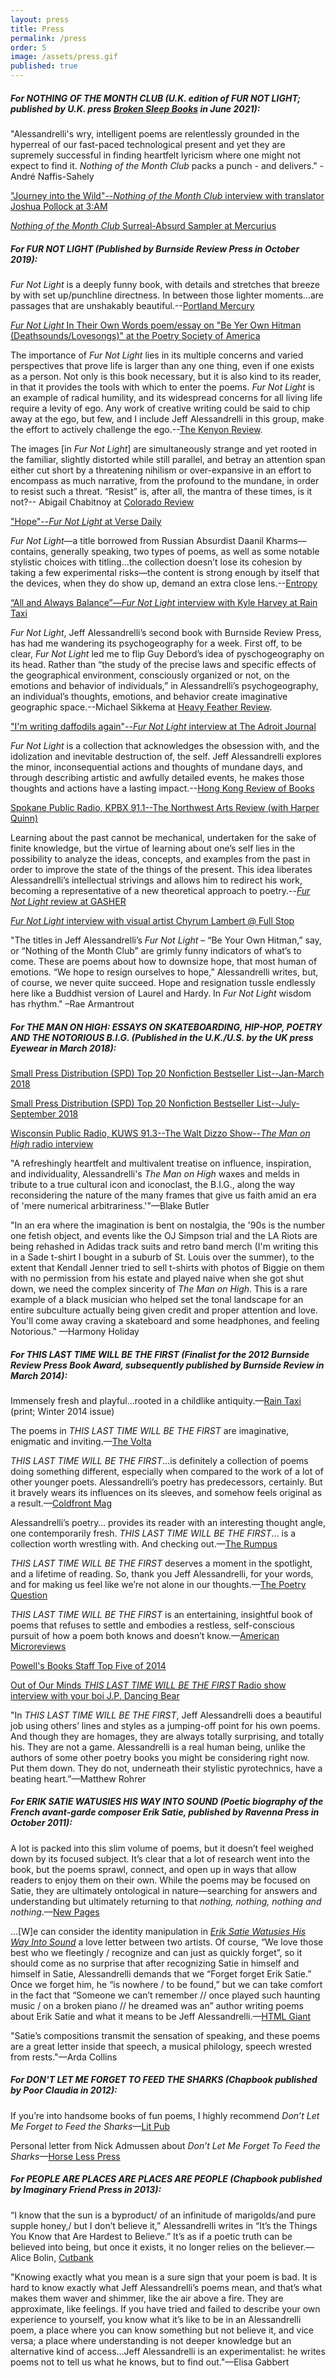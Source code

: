 ```yaml
---
layout: press
title: Press
permalink: /press
order: 5
image: /assets/press.gif
published: true
---
```


##### For _NOTHING OF THE MONTH CLUB_ (U.K. edition of _FUR NOT LIGHT;_ published by U.K. press [Broken Sleep Books](https://www.brokensleepbooks.com/) in June 2021):

"Alessandrelli's wry, intelligent poems are relentlessly grounded in the hyperreal of our fast-paced technological present and yet they are supremely successful in finding heartfelt lyricism where one might not expect to find it. _Nothing of the Month Club_ packs a punch - and delivers." -André Naffis-Sahely

["Journey into the Wild"--_Nothing of the Month Club_ interview with translator Joshua Pollock at 3:AM](https://www.3ammagazine.com/3am/journey-into-the-wild/)

[_Nothing of the Month Club_ Surreal-Absurd Sampler at Mercurius](https://www.mercurius.one/home/surreal-absurd-sampler-jeff-alessandrelli)


##### For _FUR NOT LIGHT_ (Published by Burnside Review Press in October 2019):

_Fur Not Light_ is a deeply funny book, with details and stretches that breeze by with set up/punchline directness. In between those lighter moments...are passages that are unshakably beautiful.--[Portland Mercury](https://www.portlandmercury.com/books/2019/11/21/27510813/fur-not-light-poetry-review-jeff-alessandrellis-latest-work-is-perfectly-balanced-and-deeply-funny)

[_Fur Not Light_ In Their Own Words poem/essay on "Be Yer Own Hitman (Deathsounds/Lovesongs)" at the Poetry Society of America](https://poetrysociety.org/features/in-their-own-words/jeff-alessandrelli-on-be-yer-own-hitman-deathsounds-lovesongs)

The importance of _Fur Not Light_ lies in its multiple concerns and varied perspectives that prove life is larger than any one thing, even if one exists as a person. Not only is this book necessary, but it is also kind to its reader, in that it provides the tools with which to enter the poems. _Fur Not Light_ is an example of radical humility, and its widespread concerns for all living life require a levity of ego. Any work of creative writing could be said to chip away at the ego, but few, and I include Jeff Alessandrelli in this group, make the effort to actively challenge the ego.--[The Kenyon Review](https://kenyonreview.org/reviews/fur-not-light-by-jeff-alessandrelli-738439/).

The images [in *Fur Not Light*] are simultaneously strange and yet rooted in the familiar, slightly distorted while still parallel, and betray an attention span either cut short by a threatening nihilism or over-expansive in an effort to encompass as much narrative, from the profound to the mundane, in order to resist such a threat. “Resist” is, after all, the mantra of these times, is it not?-- Abigail Chabitnoy at [Colorado Review](https://coloradoreview.colostate.edu/reviews/fur-not-light/)

["Hope"--_Fur Not Light_ at Verse Daily](http://www.versedaily.org/2020/hope.shtml)

_Fur Not Light_—a title borrowed from Russian Absurdist Daanil Kharms—contains, generally speaking, two types of poems, as well as some notable stylistic choices with titling...the collection doesn’t lose its cohesion by taking a few experimental risks—the content is strong enough by itself that the devices, when they do show up, demand an extra close lens.--[Entropy](https://entropymag.org/fur-not-light-jeff-alessandrelli/)

[“All and Always Balance”—_Fur Not Light_ interview with Kyle Harvey at Rain Taxi](https://www.raintaxi.com/all-and-always-balance-kyle-harvey-and-jeff-alessandrelli-in-conversation/)

_Fur Not Light_, Jeff Alessandrelli’s second book with Burnside Review Press, has had me wandering its psychogeography for a week. First off, to be clear, _Fur Not Light_ led me to flip Guy Debord’s idea of pyschogeography on its head. Rather than “the study of the precise laws and specific effects of the geographical environment, consciously organized or not, on the emotions and behavior of individuals,” in Alessandrelli’s psychogeography, an individual’s thoughts, emotions, and behavior create imaginative geographic space.--Michael Sikkema at [Heavy Feather Review](https://heavyfeatherreview.org/2020/04/29/fur/).

["I'm writing daffodils again"--_Fur Not Light_ interview at The Adroit Journal](https://theadroitjournal.org/2020/02/17/im-writing-daffodils-again-a-conversation-with-jeff-alessandrelli/)

_Fur Not Light_ is a collection that acknowledges the obsession with, and the idolization and inevitable destruction of, the self. Jeff Alessandrelli explores the minor, inconsequential actions and thoughts of mundane days, and through describing artistic and awfully detailed events, he makes those thoughts and actions have a lasting impact.--[Hong Kong Review of Books](https://hkrbooks.com/2020/03/26/fur-not-light/)

[Spokane Public Radio, KPBX 91.1--The Northwest Arts Review (with Harper Quinn)](https://www.spokanepublicradio.org/post/conversation-jeff-alessandrelli-and-hajara-quinn)

Learning about the past cannot be mechanical, undertaken for the sake of finite knowledge, but the virtue of learning about one’s self lies in the possibility to analyze the ideas, concepts, and examples from the past in order to improve the state of the things of the present. This idea liberates Alessandrelli’s intellectual strivings and allows him to redirect his work, becoming a representative of a new theoretical approach to poetry.--[_Fur Not Light_ review at GASHER](https://www.gasherjournal.com/single-post/2020/05/01/REVIEW-Fur-Not-Light-by-Jeff-Alessandrelli)

[_Fur Not Light_ interview with visual artist Chyrum Lambert @ Full Stop](http://www.full-stop.net/2020/01/02/interviews/jeff-alessandrelli/jeff-alessandrelli-chyrum-lambert/)

"The titles in Jeff Alessandrelli’s _Fur Not Light_ – “Be Your Own Hitman,” say, or “Nothing of the Month Club” are grimly funny indicators of what’s to come. These are poems about how to downsize hope, that most human of emotions. “We hope to resign ourselves to hope,” Alessandrelli writes, but, of course, we never quite succeed. Hope and resignation tussle endlessly here like a Buddhist version of Laurel and Hardy. In _Fur Not Light_ wisdom has rhythm." –Rae Armantrout

##### For _THE MAN ON HIGH: ESSAYS ON SKATEBOARDING, HIP-HOP, POETRY AND THE NOTORIOUS B.I.G._ (Published in the U.K./U.S. by the UK press Eyewear in March 2018):

[Small Press Distribution (SPD) Top 20 Nonfiction Bestseller List--Jan-March 2018](https://www.spdbooks.org/pages/bestsellers/nonfiction/Nonfiction-Bestsellers-January-through-March-2018.aspx)

[Small Press Distribution (SPD) Top 20 Nonfiction Bestseller List--July-September 2018](https://www.spdbooks.org/pages/bestsellers/nonfiction/Nonfiction-Bestsellers-July-through-September-2018.aspx)

[Wisconsin Public Radio, KUWS 91.3--The Walt Dizzo Show--_The Man on High_ radio interview](https://drive.google.com/file/d/1pCBAMIUFh3fI7US9xmaJOsgouyCyUIAb/view)

"A refreshingly heartfelt and multivalent treatise on influence, inspiration, and individuality, Alessandrelli's _The Man on High_ waxes and melds in tribute to a true cultural icon and iconoclast, the B.I.G., along the way reconsidering the nature of the many frames that give us faith amid an era of 'mere numerical arbitrariness.'"—Blake Butler

"In an era where the imagination is bent on nostalgia, the '90s is the number one fetish object, and events like the OJ Simpson trial and the LA Riots are being rehashed in Adidas track suits and retro band merch (I'm writing this in a Sade t-shirt I bought in a suburb of St. Louis over the summer), to the extent that Kendall Jenner tried to sell t-shirts with photos of Biggie on them with no permission from his estate and played naive when she got shut down, we need the complex sincerity of _The Man on High_. This is a rare example of a black musician who helped set the tonal landscape for an entire subculture actually being given credit and proper attention and love. You'll come away craving a skateboard and some headphones, and feeling Notorious." —Harmony Holiday

##### For _THIS LAST TIME WILL BE THE FIRST_ (Finalist for the 2012 Burnside Review Press Book Award, subsequently published by Burnside Review in March 2014):

Immensely fresh and playful…rooted in a childlike antiquity.—[Rain Taxi](http://www.raintaxi.com/) (print; Winter 2014 issue)

The poems in _THIS LAST TIME WILL BE THE FIRST_ are imaginative, enigmatic and inviting.—[The Volta](https://thevoltablog.wordpress.com/2014/08/05/this-last-time-will-be-the-first-by-jeff-alessandrelli/)

_THIS LAST TIME WILL BE THE FIRST_...is definitely a collection of poems doing something different, especially when compared to the work of a lot of other younger poets. Alessandrelli’s poetry has predecessors, certainly. But it bravely wears its influences on its sleeves, and somehow feels original as a result.—[Coldfront Mag](http://coldfrontmag.com/reviews/this-last-time-will-be-the-first-by-jeff-alessandrelli/)

Alessandrelli’s poetry… provides its reader with an interesting thought angle, one contemporarily fresh. _THIS LAST TIME WILL BE THE FIRST_… is a collection worth wrestling with. And checking out.—[The Rumpus](http://therumpus.net/2014/08/this-last-time-will-be-the-first-by-jeff-alessandrelli/)

_THIS LAST TIME WILL BE THE FIRST_ deserves a moment in the spotlight, and a lifetime of reading. So, thank you Jeff Alessandrelli, for your words, and for making us feel like we’re not alone in our thoughts.—[The Poetry Question](https://thepoetryquestion.com/2014/06/10/review-jeff-alessandrelli-this-last-time-will-be-the-first/)

_THIS LAST TIME WILL BE THE FIRST_ is an entertaining, insightful book of poems that refuses to settle and embodies a restless, self-conscious pursuit of how a poem both knows and doesn’t know.—[American Microreviews](http://www.americanmicroreviews.com/this-last-time-will-be-the-first-jeff-alessandrelli/)

[Powell's Books Staff Top Five of 2014](http://www.powells.com/staff-top-fives-2014)

[Out of Our Minds _THIS LAST TIME WILL BE THE FIRST_ Radio show interview with your boi J.P. Dancing Bear](http://jp-dancingbear.squarespace.com/outofourminds/2015/3/1/out-of-our-minds-wguest-jeff-alessandrelli)

"In _THIS LAST TIME WILL BE THE FIRST_, Jeff Alessandrelli does a beautiful job using others’ lines and styles as a jumping-off point for his own poems. And though they are homages, they are always totally surprising, and totally his. They are not a game. Alessandrelli is a real human being, unlike the authors of some other poetry books you might be considering right now. Put them down. They do not, underneath their stylistic pyrotechnics, have a beating heart.”—Matthew Rohrer

##### For _ERIK SATIE WATUSIES HIS WAY INTO SOUND_ (Poetic biography of the French avant-garde composer Erik Satie, published by Ravenna Press in October 2011):

A lot is packed into this slim volume of poems, but it doesn’t feel weighed down by its focused subject. It’s clear that a lot of research went into the book, but the poems sprawl, connect, and open up in ways that allow readers to enjoy them on their own. While the poems may be focused on Satie, they are ultimately ontological in nature—searching for answers and understanding but ultimately returning to that *nothing, nothing, nothing and nothing*.—[New Pages](https://www.newpages.com/item/3608-erik-satie-watusies-his-way-into-sound)

…\[W\]e can consider the identity manipulation in [_Erik Satie Watusies His Way Into Sound_](http://www.ravennapress.com/books/title.php?tid=10029) a love letter between two artists. Of course, “We love those best who we fleetingly / recognize and can just as quickly forget”, so it should come as no surprise that after recognizing Satie in himself and himself in Satie, Alessandrelli demands that we “Forget forget Erik Satie.” Once we forget him, he “is nowhere / to be found,” but we can take comfort in the fact that “Someone we can’t remember // once played such haunting music / on a broken piano // he dreamed was an” author writing poems about Erik Satie and what it means to be Jeff Alessandrelli.—[HTML Giant](http://htmlgiant.com/reviews/erik-satie-watusies-his-way-into-sound/)

"Satie’s compositions transmit the sensation of speaking, and these poems are a great letter inside that speech, a musical philology, speech wrested from rests."—Arda Collins

##### For _DON'T LET ME FORGET TO FEED THE SHARKS_ (Chapbook published by Poor Claudia in 2012):

If you’re into handsome books of fun poems, I highly recommend _Don’t Let Me Forget to Feed the Sharks_—[Lit Pub](https://thelitpub.com/theres-no-time-for-pleasantries-these-are-perilous-waters/)

Personal letter from Nick Admussen about _Don’t Let Me Forget To Feed the Sharks_—[Horse Less Press](https://horselesspress.org/reviews-interviews/nick-admussen-to-jeff-alessandrelli/)

##### For _PEOPLE ARE PLACES ARE PLACES ARE PEOPLE_ (Chapbook published by Imaginary Friend Press in 2013):

“I know that the sun is a byproduct/ of an infinitude of marigolds/and pure supple honey,/ but I don’t believe it,” Alessandrelli writes in “It’s the Things You Know that Are Hardest to Believe.” It’s as if a poetic truth can be believed into being, but once it exists, it no longer relies on the believer.—Alice Bolin, [Cutbank](http://www.cutbankonline.org/reviews/2013/03/cutbank-reviews-people-are-places-are-places-are-people-by-jeff-alessandrelli)

"Knowing exactly what you mean is a sure sign that your poem is bad. It is hard to know exactly what Jeff Alessandrelli’s poems mean, and that’s what makes them waver and shimmer, like the air above a fire. They are approximate, like feelings. If you have tried and failed to describe your own experience to yourself, you know what it’s like to be in an Alessandrelli poem, a place where you can know something but not believe it, and vice versa; a place where understanding is not deeper knowledge but an alternative kind of access…Jeff Alessandrelli is an experimentalist: he writes poems not to tell us what he knows, but to find out."—Elisa Gabbert
